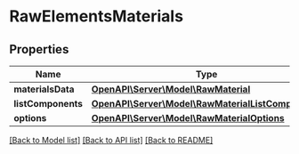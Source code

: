 # RawElementsMaterials

## Properties
Name | Type | Description | Notes
------------ | ------------- | ------------- | -------------
**materialsData** | [**OpenAPI\Server\Model\RawMaterial**](RawMaterial.md) |  | [optional] 
**listComponents** | [**OpenAPI\Server\Model\RawMaterialListComponents**](RawMaterialListComponents.md) |  | [optional] 
**options** | [**OpenAPI\Server\Model\RawMaterialOptions**](RawMaterialOptions.md) |  | [optional] 

[[Back to Model list]](../README.md#documentation-for-models) [[Back to API list]](../README.md#documentation-for-api-endpoints) [[Back to README]](../README.md)


